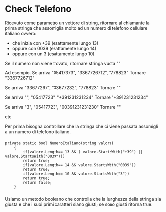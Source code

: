 # Check Telefono

Ricevuto come parametro un vettore di string, ritornare al chiamante la prima stringa che assomiglia molto ad un numero di telefono cellulare italiano ovvero:
- che inizia con +39 (esattamente lungo  13)
- oppure con 0039 (esattamente lungo 14)
- oppure con un 3 (esattamente lungo 10)

Se il numero non viene trovato, ritornare stringa vuota ""

Ad esempio.
Se arriva "05417373", "3367726712",  "778823"
Tornare "3367726712"

Se arriva "33677267", "33677232",  "778823"
Tornare ""

Se arriva "", "05417723",  "+391231231234"
Tornare "+391231231234"

Se arriva "3", "05417723",  "00391231231230"
Tornare ""

etc


Per prima bisogna controllare che la stringa che ci viene passata assomigli a un numero di telefono italiano. 
###
    private static bool NumeroItaliano(string valore)
        {
            if(valore.Length== 13 && ( valore.StartsWith("+39") || valore.StartsWith("0039")))
            return true;
            if(valore.Length== 14 && valore.StartsWith("0039"))
            return true;
            if(valore.Length== 10 && valore.StartsWith("3"))
            return true;
            return false;
        }
###
Usiamo un metodo booleano che controlla che la lunghezza della stringa sia giusta e che i suoi primi caratteri siano giusti; se sono giusti ritorna true. 

